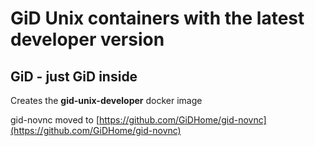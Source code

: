# GiD Unix containers with the latest developer version

## GiD - just GiD inside

Creates the **gid-unix-developer** docker image

gid-novnc moved to [https://github.com/GiDHome/gid-novnc](https://github.com/GiDHome/gid-novnc)

